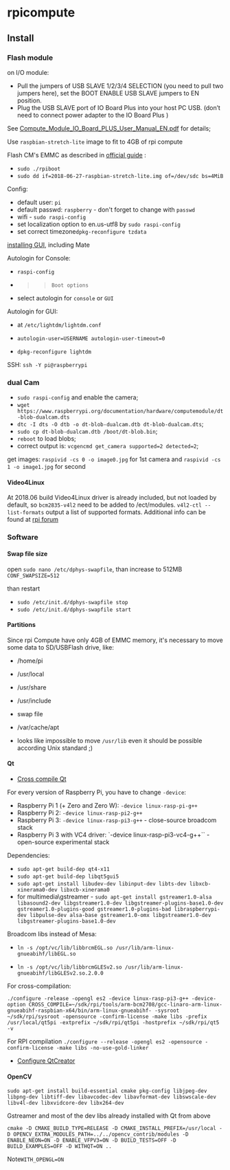 rpicompute
========================

## Install

### Flash module
on I/O module:
 
- Pull the jumpers of USB SLAVE 1/2/3/4 SELECTION (you need to pull two jumpers
here), set the BOOT ENABLE USB SLAVE jumpers to EN position.
- Plug the USB SLAVE port of IO Board Plus into your host PC USB. (don’t need to
connect power adapter to the IO Board Plus )

See [Compute_Module_IO_Board_PLUS_User_Manual_EN.pdf](http://copperhilltech.com/content/Compute_Module_IO_Board_PLUS_User_Manual_EN.pdf) for details;

Use `raspbian-stretch-lite` image to fit to 4GB of rpi compute


Flash CM's EMMC as described in [official guide](https://www.raspberrypi.org/documentation/hardware/computemodule/cm-emmc-flashing.md) :

- `sudo ./rpiboot`
- `sudo dd if=2018-06-27-raspbian-stretch-lite.img of=/dev/sdc bs=4MiB`

Config:

- default user: `pi`
- default passwd: `raspberry` - don't forget to change with `passwd`
- wifi - `sudo raspi-config`
- set localization option to en.us-utf8 by `sudo raspi-config`
- set correct timezone`dpkg-reconfigure tzdata`

[installing GUI](https://www.raspberrypi.org/forums/viewtopic.php?p=890408#p890408), including Mate

Autologin for Console:

- `raspi-config`
- >> `Boot options`
- select autologin for `console` or `GUI`

Autologin for GUI:

- at `/etc/lightdm/lightdm.conf`
- `autologin-user=USERNAME
autologin-user-timeout=0`

- `dpkg-reconfigure lightdm` 



SSH:
`ssh -Y pi@raspberrypi`

### dual Cam
- `sudo raspi-config` and enable the camera;
- `wget https://www.raspberrypi.org/documentation/hardware/computemodule/dt-blob-dualcam.dts`
- `dtc -I dts -O dtb -o dt-blob-dualcam.dtb dt-blob-dualcam.dts`;
- `sudo cp dt-blob-dualcam.dtb /boot/dt-blob.bin`;
- `reboot` to load blobs;
-  correct output is: 
`vcgencmd get_camera
supported=2 detected=2`;

get images: `raspivid -cs 0 -o image0.jpg` for 1st camera and  `raspivid -cs 1 -o image1.jpg` for second

#### Video4Linux

At 2018.06 build Video4Linux driver is already included, but not loaded by default, so `bcm2835-v4l2` need to be added to /ect/modules. `v4l2-ctl --list-formats` output a list of supported formats. Additional info can be found at [rpi forum](https://www.raspberrypi.org/forums/viewtopic.php?t=62364)

### Software
#### Swap file size
open `sudo nano /etc/dphys-swapfile`, than increase to 512MB `CONF_SWAPSIZE=512`

than restart

- `sudo /etc/init.d/dphys-swapfile stop`
- `sudo /etc/init.d/dphys-swapfile start`

#### Partitions
Since rpi Compute have only 4GB of EMMC memory, it's necessary to move some data to SD/USBFlash drive, like:

 - /home/pi 
 - /usr/local
 - /usr/share
 - /usr/include
 - swap file
 - /var/cache/apt

 - looks like impossible to move `/usr/lib` even it should be possible according Unix standard ;) 
 
#### Qt
 - [Cross compile Qt](https://wiki.qt.io/RaspberryPi2EGLFS)
 
For every version of Raspberry Pi, you have to change `-device`:

- Raspberry Pi 1 (+ Zero and Zero W): `-device linux-rasp-pi-g++`
- Raspberry Pi 2: `-device linux-rasp-pi2-g++`
- Raspberry Pi 3: `-device linux-rasp-pi3-g++` - close-source broadcom stack
- Raspberry Pi 3 with VC4 driver: `-device linux-rasp-pi3-vc4-g++`` - open-source experimental stack

Dependencies:

- `sudo apt-get build-dep qt4-x11`
- `sudo apt-get build-dep libqt5gui5`
- `sudo apt-get install libudev-dev libinput-dev libts-dev libxcb-xinerama0-dev libxcb-xinerama0`
- for multimedia\gstreamer - `sudo apt-get install gstreamer1.0-alsa libasound2-dev libgstreamer1.0-dev libgstreamer-plugins-base1.0-dev gstreamer1.0-plugins-good gstreamer1.0-plugins-bad libraspberrypi-dev libpulse-dev alsa-base gstreamer1.0-omx libgstreamer1.0-dev libgstreamer-plugins-base1.0-dev`

Broadcom libs instead of Mesa:

- `ln -s /opt/vc/lib/libbrcmEGL.so /usr/lib/arm-linux-gnueabihf/libEGL.so`

- `ln -s /opt/vc/lib/libbrcmGLESv2.so /usr/lib/arm-linux-gnueabihf/libGLESv2.so.2.0.0`


For cross-compilation:

`./configure -release -opengl es2 -device linux-rasp-pi3-g++ -device-option CROSS_COMPILE=~/sdk/rpi/tools/arm-bcm2708/gcc-linaro-arm-linux-gnueabihf-raspbian-x64/bin/arm-linux-gnueabihf- -sysroot ~/sdk/rpi/sysroot -opensource -confirm-license -make libs -prefix /usr/local/qt5pi -extprefix ~/sdk/rpi/qt5pi -hostprefix ~/sdk/rpi/qt5 -v`


For RPI compilation
`./configure --release -opengl es2 -opensource -confirm-license -make libs -no-use-gold-linker`


 - [Configure QtCreator](https://www.ics.com/blog/configuring-qt-creator-raspberry-pi)

#### OpenCV

`sudo apt-get install build-essential cmake pkg-config libjpeg-dev libpng-dev libtiff-dev libavcodec-dev libavformat-dev libswscale-dev libv4l-dev libxvidcore-dev libx264-dev`

Gstreamer and most of the dev libs already installed with Qt from above

`cmake -D CMAKE_BUILD_TYPE=RELEASE -D CMAKE_INSTALL_PREFIX=/usr/local -D OPENCV_EXTRA_MODULES_PATH=../../opencv_contrib/modules -D ENABLE_NEON=ON -D ENABLE_VFPV3=ON -D BUILD_TESTS=OFF -D BUILD_EXAMPLES=OFF -D WITHQT=ON ..`

Note`WITH_OPENGL=ON`